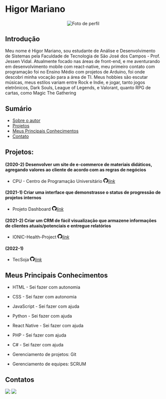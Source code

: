 # Higor Mariano  
<div>
<p align="center"><img src="https://avatars.githubusercontent.com/u/72944799?v=4" alt="Foto de perfil" width=150 height=150 align="center"/>

## Introdução
<p>Meu nome é Higor Mariano, sou estudante de Análise e Desenvolvimento de Sistemas pela Faculdade de Tecnologia de São José dos Campos - Prof. Jessen Vidal. Atualmente focado nas áreas de front-end, e me aventurando em desenvolvimento mobile com react-native, meu primeiro contato com programação foi no Ensino Médio com projetos de Arduino, foi onde descobri minha vocação para a área de TI. Meus hobbies são escutar músicas, meus estilos variam entre Rock e Indie, e jogar, tanto jogos eletrônicos, Dark Souls, League of Legends, e Valorant, quanto RPG de cartas, como Magic The Gathering</p>
</div>

## Sumário

* [Sobre o autor](#introdução)
* [Projetos](#projetos)
* [Meus Principais Conhecimentos](#meus-principais-conhecimentos)
* [Contato](#contatos)

## Projetos: 
#### (2020-2) Desenvolver um site de e-commerce de materiais didáticos, agregando valores ao cliente de acordo com as regras de negócios
- CPU - Centro de Programação Universitário [<img src="https://github.com/pedrowil12/TG-Portfolio/blob/main/docs/img/github-icon.png" width=15 height=15>_link_](https://github.com/Higor-SM/portfolio/tree/master/API%201)
#### (2021-1) Criar uma interface que demonstrasse o status de progressão de projetos internos
- Projeto Dashboard [<img src="https://github.com/pedrowil12/TG-Portfolio/blob/main/docs/img/github-icon.png" width=15 height=15>_link_](https://github.com/Higor-SM/portfolio/tree/master/API%202)
#### (2021-2) Criar um CRM de fácil visualização que armazene informações de clientes atuais/potenciais e entregue relatórios
- IONIC-Health-Project [<img src="https://github.com/pedrowil12/TG-Portfolio/blob/main/docs/img/github-icon.png" width=15 height=15>_link_](https://github.com/Higor-SM/portfolio/tree/master/API%203)
#### (2022-1)
- TecSoja [<img src="https://github.com/pedrowil12/TG-Portfolio/blob/main/docs/img/github-icon.png" width=15 height=15>_link_](https://github.com/ThomasPalma1/FatecAPI-04)

## Meus Principais Conhecimentos

* HTML - Sei fazer com autonomia

* CSS - Sei fazer com autonomia

* JavaScript - Sei fazer com ajuda

* Python - Sei fazer com ajuda

* React Native - Sei fazer com ajuda

* PHP - Sei fazer com ajuda

* C# - Sei fazer com ajuda

* Gerenciamento de projetos: Git

* Gerenciamento de equipes: SCRUM

## Contatos

[<img src= "https://img.shields.io/badge/github-%23121011.svg?style=for-the-badge&logo=github&logoColor=white"/>](https://github.com/Higor-SM)
[<img src="https://img.shields.io/badge/linkedin-%230077B5.svg?&style=for-the-badge&logo=linkedin&logoColor=white" />](https://www.linkedin.com/in/higor-mariano-5587b81b8/)
